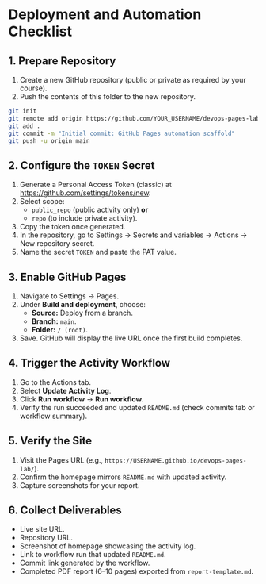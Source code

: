 # Deployment and Automation Checklist

## 1. Prepare Repository

1. Create a new GitHub repository (public or private as required by your course).
2. Push the contents of this folder to the new repository.

```sh
git init
git remote add origin https://github.com/YOUR_USERNAME/devops-pages-lab.git
git add .
git commit -m "Initial commit: GitHub Pages automation scaffold"
git push -u origin main
```

## 2. Configure the `TOKEN` Secret

1. Generate a Personal Access Token (classic) at <https://github.com/settings/tokens/new>.
2. Select scope:
   - `public_repo` (public activity only) **or**
   - `repo` (to include private activity).
3. Copy the token once generated.
4. In the repository, go to Settings → Secrets and variables → Actions → New repository secret.
5. Name the secret `TOKEN` and paste the PAT value.

## 3. Enable GitHub Pages

1. Navigate to Settings → Pages.
2. Under **Build and deployment**, choose:
   - **Source:** Deploy from a branch.
   - **Branch:** `main`.
   - **Folder:** `/ (root)`.
3. Save. GitHub will display the live URL once the first build completes.

## 4. Trigger the Activity Workflow

1. Go to the Actions tab.
2. Select **Update Activity Log**.
3. Click **Run workflow** → **Run workflow**.
4. Verify the run succeeded and updated `README.md` (check commits tab or workflow summary).

## 5. Verify the Site

1. Visit the Pages URL (e.g., `https://USERNAME.github.io/devops-pages-lab/`).
2. Confirm the homepage mirrors `README.md` with updated activity.
3. Capture screenshots for your report.

## 6. Collect Deliverables

- Live site URL.
- Repository URL.
- Screenshot of homepage showcasing the activity log.
- Link to workflow run that updated `README.md`.
- Commit link generated by the workflow.
- Completed PDF report (6–10 pages) exported from `report-template.md`.

